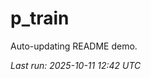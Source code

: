 # p_train

Auto-updating README demo.

<!--START_SECTION:status-->
_Last run: 2025-10-11 12:42 UTC_
<!--END_SECTION:status-->















































































































































































































































































































































































































































































































































































































































































































































































































































































































































































































































































































































